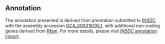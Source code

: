 

Annotation
----------

The annotation presented is derived from annotation submitted to
[INSDC](http://www.insdc.org) with the assembly accession
[GCA\_000316135.1](http://www.ebi.ac.uk/ena/data/view/GCA_000316135.1),
with additional non-coding genes derived from
[Rfam](http://rfam.xfam.org/). For more details, please visit [INSDC
annotation
import](http://ensemblgenomes.org/info/data/insdc_annotation).
